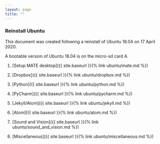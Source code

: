 ```yaml
---
layout: page
title: ""
---
```


### Reinstall Ubuntu

This document was created following a reinstall of Ubuntu 18.04 on 17 April 2020.

A bootable version of Ubuntu 18.04 is on the micro-sd card A.


1. [Setup MATE desktop]({{ site.baseurl }}{% link ubuntu/mate.md %})

1. [Dropbox]({{ site.baseurl }}{% link ubuntu/dropbox.md %})

1. [Python]({{ site.baseurl }}{% link ubuntu/python.md %})

1. [PyCharm]({{ site.baseurl }}{% link ubuntu/pycharm.md %})

1. [Jekyll/Atom]({{ site.baseurl }}{% link ubuntu/jekyll.md %})

1. [Atom]({{ site.baseurl }}{% link ubuntu/atom.md %})

1. [Sound and Vision]({{ site.baseurl }}{% link ubuntu/sound_and_vision.md %})

1. [Miscellaneous]({{ site.baseurl }}{% link ubuntu/miscellaneous.md %})

